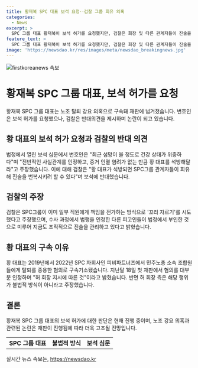 ```yaml
---
title: 황재복 SPC 대표 보석 요청‥검찰 그룹 회유 의혹
categories:
  - News
excerpt: >
  SPC 그룹 대표 황재복이 보석 허가를 요청했지만, 검찰은 회장 및 다른 관계자들이 진술을 조작할 우려가 있다고 반대했습니다. 황 대표는 민주노총 소속 조합원들의 탈퇴를 종용한 혐의를 대부분 인정하며 허 회장 지시에 따른 것이라고 밝혔지만, 회장 측은 불법적 방식이 아니었다고 주장했습니다. 이에 대한 재판은 계속되고 있습니다.
feature_text: >
  SPC 그룹 대표 황재복이 보석 허가를 요청했지만, 검찰은 회장 및 다른 관계자들이 진술을 조작할 우려가 있다고 반대했습니다. 황 대표는 민주노총 소속 조합원들의 탈퇴를 종용한 혐의를 대부분 인정하며 허 회장 지시에 따른 것이라고 밝혔지만, 회장 측은 불법적 방식이 아니었다고 주장했습니다. 이에 대한 재판은 계속되고 있습니다.
image: 'https://newsdao.kr/res/images/meta/newsdao_breakingnews.jpg'
---
```


<p><img src="https://newsdao.kr/res/images/meta/newsdao_breakingnews.jpg" alt="firstkoreanews 속보" /></p>

<h1>황재복 SPC 그룹 대표, 보석 허가를 요청</h1>

<p data-ke-size="size16">황재복 SPC 그룹 대표는 노조 탈퇴 강요 의혹으로 구속돼 재판에 넘겨졌습니다. 변호인은 보석 허가를 요청했으나, 검찰은 반대의견을 제시하며 논란이 되고 있습니다.</p>

<h2 data-ke-size="size26">황 대표의 보석 허가 요청과 검찰의 반대 의견</h2>

<p data-ke-size="size16">법정에서 열린 보석 심문에서 변호인은 "최근 섬망이 올 정도로 건강 상태가 위중하다"며 "전반적인 사실관계를 인정하고, 증거 인멸 염려가 없는 만큼 황 대표를 석방해달라"고 주장했습니다. 이에 대해 검찰은 "황 대표가 석방되면 SPC그룹 관계자들이 회유해 진술을 번복시키려 할 수 있다"며 보석에 반대했습니다.</p>

<h2 data-ke-size="size26">검찰의 주장</h2>

<p data-ke-size="size16">검찰은 SPC그룹이 이미 일부 직원에게 책임을 전가하는 방식으로 '꼬리 자르기'를 시도했다고 주장했으며, 수사 과정에서 범행을 인정한 다른 피고인들이 법정에서 부인한 것으로 미루어 지금도 조직적으로 진술을 관리하고 있다고 밝혔습니다.</p>

<h2 data-ke-size="size26">황 대표의 구속 이유</h2>

<p data-ke-size="size16">황 대표는 2019년에서 2022년 SPC 자회사인 피비파트너즈에서 민주노총 소속 조합원들에게 탈퇴를 종용한 혐의로 구속기소됐습니다. 지난달 18일 첫 재판에서 혐의를 대부분 인정하며 "허 회장 지시에 따른 것"이라고 밝혔습니다. 반면 허 회장 측은 해당 행위가 불법적 방식이 아니라고 주장했습니다.</p>

<h2 data-ke-size="size26">결론</h2>

<p data-ke-size="size16">황재복 SPC 그룹 대표의 보석 허가에 대한 판단은 현재 진행 중이며, 노조 강요 의혹과 관련된 논란은 재판이 진행됨에 따라 더욱 고조될 전망입니다.</p>

<table>
  <tr>
    <td style="text-align: center; height: 17px;"><b>SPC 그룹 대표</b></td>
    <td style="text-align: center; height: 17px;"><b>불법적 방식</b></td>
    <td style="text-align: center; height: 17px;"><b>보석 심문</b></td>
  </tr>
</table>
실시간 뉴스 속보는, <a href="https://newsdao.kr" rel="dofollow">https://newsdao.kr</a>


